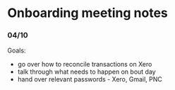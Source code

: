 # Onboarding meeting notes

### 04/10

Goals:
- go over how to reconcile transactions on Xero
- talk through what needs to happen on bout day
- hand over relevant passwords - Xero, Gmail, PNC
